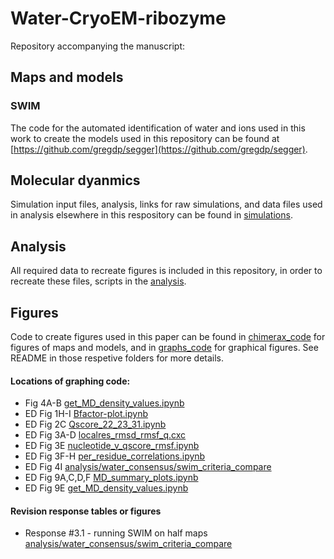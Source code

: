 # Water-CryoEM-ribozyme

Repository accompanying the manuscript: 

## Maps and models

### SWIM
The code for the automated identification of water and ions used in this work to create the models used in this repository can be found at [https://github.com/gregdp/segger](https://github.com/gregdp/segger).

## Molecular dyanmics
Simulation input files, analysis, links for raw simulations, and data files used in analysis elsewhere in this respository can be found in [simulations](simulations).

## Analysis
All required data to recreate figures is included in this repository, in order to recreate these files, scripts in the [analysis](analysis).

## Figures
Code to create figures used in this paper can be found in [chimerax_code](chimerax_code) for figures of maps and models, and in [graphs_code](graphs_code) for graphical figures. See README in those respetive folders for more details.

#### Locations of graphing code:

- Fig 4A-B  [get_MD_density_values.ipynb](analysis/simulations/get_MD_density_values.ipynb)
- ED Fig 1H-I [Bfactor-plot.ipynb](analysis/bfactor/Bfactor-plot.ipynb)
- ED Fig 2C [Qscore_22_23_31.ipynb](analysis/per_residue_comparison/Qscore_22_23_31.ipynb)
- ED Fig 3A-D [localres_rmsd_rmsf_q.cxc](chimerax_code/localres_rmsd_rmsf_q.cxc)
- ED Fig 3E [nucleotide_v_qscore_rmsf.ipynb](analysis/per_residue_comparison/nucleotide_v_qscore_rmsf.ipynb)
- ED Fig 3F-H [per_residue_correlations.ipynb](analysis/per_residue_comparison/per_residue_correlations.ipynb)
- ED Fig 4I [analysis/water_consensus/swim_criteria_compare](analysis/water_consensus/swim_criteria_compare)
- ED Fig 9A,C,D,F [MD_summary_plots.ipynb](analysis/simulations/MD_summary_plots.ipynb)
- ED Fig 9E [get_MD_density_values.ipynb](analysis/simulations/get_MD_density_values.ipynb)

#### Revision response tables or figures
- Response #3.1 - running SWIM on half maps [analysis/water_consensus/swim_criteria_compare](analysis/water_consensus/swim_criteria_compare)
